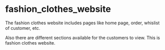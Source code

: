 # fashion_clothes_website

The fashion clothes website includes pages like home page, order, whislist of customer, etc.

Also there are different sections available for the customers to view.
This is fashion clothes website.
